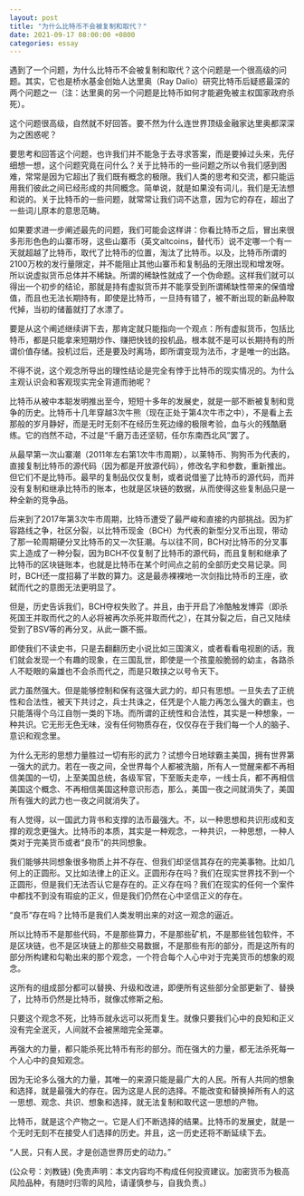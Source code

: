 ```yaml
---
layout: post
title: "为什么比特币不会被复制和取代？"
date: 2021-09-17 08:00:00 +0800
categories: essay
---
```


遇到了一个问题，为什么比特币不会被复制和取代？这个问题是一个很高级的问题。其实，它也是桥水基金创始人达里奥（Ray Dalio）研究比特币后疑惑最深的两个问题之一（注：达里奥的另一个问题是比特币如何才能避免被主权国家政府杀死）。

这个问题很高级，自然就不好回答。要不然为什么连世界顶级金融家达里奥都深深为之困惑呢？

要思考和回答这个问题，也许我们并不能急于去寻求答案，而是要掉过头来，先仔细想一想，这个问题究竟在问什么？关于比特币的一些问题之所以令我们感到困难，常常是因为它超出了我们既有概念的极限。我们人类的思考和交流，都只能运用我们彼此之间已经形成的共同概念。简单说，就是如果没有词儿，我们是无法想和说的。关于比特币的一些问题，就常常让我们词不达意，因为它的存在，超出了一些词儿原本的意思范畴。

如果要求进一步阐述最先的问题，我们可能会这样讲：你看比特币之后，冒出来很多形形色色的山寨币呀，这些山寨币（英文altcoins，替代币）说不定哪一个有一天就超越了比特币，取代了比特币的位置，淘汰了比特币。以及，比特币所谓的2100万枚的发行量限定，并不能阻止其他山寨币和复制品的无限出现和增发呀。所以说虚拟货币总体并不稀缺。所谓的稀缺性就成了一个伪命题。这样我们就可以得出一个初步的结论，那就是持有虚拟货币并不能享受到所谓稀缺性带来的保值增值，而且也无法长期持有，即使是比特币，一旦持有错了，被不断出现的新品种取代掉，当初的储蓄就打了水漂了。

要是从这个阐述继续讲下去，那肯定就只能指向一个观点：所有虚拟货币，包括比特币，都是只能拿来短期炒作、赚把快钱的投机品，根本就不是可以长期持有的所谓价值存储。投机过后，还是要及时离场，即所谓变现为法币，才是唯一的出路。

不得不说，这个观念所导出的理性结论是完全有悖于比特币的现实情况的。为什么主观认识会和客观现实完全背道而驰呢？

比特币从被中本聪发明推出至今，短短十多年的发展史，就是一部不断被复制和竞争的历史。比特币十几年穿越3次牛熊（现在正处于第4次牛市之中），不是看上去那般的岁月静好，而是无时无刻不在经历生死边缘的极限考验，血与火的残酷磨练。它的岿然不动，不过是“千磨万击还坚韧，任尔东南西北风”罢了。

从最早第一次山寨潮（2011年左右第1次牛市周期），以莱特币、狗狗币为代表的，直接复制比特币的源代码（因为都是开放源代码），修改名字和参数，重新推出。但它们不是比特币。最早的复制品仅仅复制，或者说借鉴了比特币的源代码，而并没有复制和继承比特币的账本，也就是区块链的数据，从而使得这些复制品只是一种全新的竞争品。

后来到了2017年第3次牛市周期，比特币遭受了最严峻和直接的内部挑战。因为扩容路线之争，社区分裂，以比特币现金（BCH）为代表的新型分叉币出现，带动了那一轮周期硬分叉比特币的又一次狂潮。与以往不同，BCH对比特币的分叉事实上造成了一种分裂，因为BCH不仅复制了比特币的源代码，而且复制和继承了比特币的区块链账本，也就是比特币在某个时间点之前的全部历史交易记录。同时，BCH还一度招募了半数的算力。这是最赤裸裸地一次剑指比特币的王座，欲弑而代之的意图无法更明显了。

但是，历史告诉我们，BCH夺权失败了。并且，由于开启了冷酷触发博弈（即杀死国王并取而代之的人必将被再次杀死并取而代之），在其分裂之后，自己又陆续受到了BSV等的再分叉，从此一蹶不振。

即使我们不读史书，只是去翻翻历史小说比如三国演义，或者看看电视剧的话，我们就会发现一个有趣的现象，在三国乱世，即使是一个孩童般脆弱的幼主，各路杀人不眨眼的枭雄也不会杀而代之，而是只敢挟之以号令天下。

武力虽然强大。但是能够控制和保有这强大武力的，却只有思想。一旦失去了正统性和合法性，被天下共讨之，兵士共诛之，任凭是个人能力再怎么强大的霸主，也只能落得个乌江自刎一类的下场。而所谓的正统性和合法性，其实是一种想象，一种共识。它无形无色无味，没有任何物质存在，仅仅存在于我们每一个人的脑子、意识和观念里。

为什么无形的思想力量胜过一切有形的武力？试想今日地球霸主美国，拥有世界第一强大的武力。若在一夜之间，全世界每个人都被洗脑，所有人一觉醒来都不再相信美国的一切，上至美国总统，各级军官，下至贩夫走卒，一线士兵，都不再相信美国这个概念、不再相信美国这种意识形态，那么，美国一夜之间就消失了，美国所有强大的武力也一夜之间就消失了。

有人觉得，以一国武力背书和支撑的法币最强大。不，以一种思想和共识形成和支撑的观念更强大。比特币的本质，其实是一种观念，一种共识，一种思想，一种人类对于完美货币或者“良币”的共同想象。

我们能够共同想象很多物质上并不存在、但我们却坚信其存在的完美事物。比如几何上的正圆形。又比如法律上的正义。正圆形存在吗？我们在现实世界找不到一个正圆形，但是我们无法否认它是存在的。正义存在吗？我们在现实的任何一个案件中都找不到没有瑕疵的正义，但是我们仍然在心中坚信正义的存在。

“良币”存在吗？比特币是我们人类发明出来的对这一观念的逼近。

所以比特币不是那些代码，不是那些算力，不是那些矿机，不是那些钱包软件，不是区块链，也不是区块链上的那些交易数据，不是那些有形的部分，而是这所有的部分所构建和勾勒出来的那个观念，一个符合每个人心中对于完美货币的想象的观念。

这所有的组成部分都可以替换、升级和改进，即便所有这些部分全部更新了、替换了，比特币仍然是比特币，就像忒修斯之船。

只要这个观念不死，比特币就永远可以死而复生。就像只要我们心中的良知和正义没有完全泯灭，人间就不会被黑暗完全笼罩。

再强大的力量，都只能杀死比特币有形的部分。而在强大的力量，都无法杀死每一个人心中的良知观念。

因为无论多么强大的力量，其唯一的来源只能是最广大的人民。所有人共同的想象和选择，就是最强大的存在。因为这是人民的选择。不能改变和替换掉所有人的这一思想、观念、共识、想象和选择，就无法复制和取代这一思想的产物。

比特币，就是这个产物之一。它是人们不断选择的结果。比特币的发展史，就是一个无时无刻不在接受人们选择的历史。并且，这一历史还将不断延续下去。

“人民，只有人民，才是创造世界历史的动力。”

(公众号：刘教链)
(免责声明：本文内容均不构成任何投资建议。加密货币为极高风险品种，有随时归零的风险，请谨慎参与，自我负责。)
